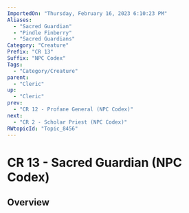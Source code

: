 ```yaml
---
ImportedOn: "Thursday, February 16, 2023 6:10:23 PM"
Aliases:
  - "Sacred Guardian"
  - "Pindle Finberry"
  - "Sacred Guardians"
Category: "Creature"
Prefix: "CR 13"
Suffix: "NPC Codex"
Tags:
  - "Category/Creature"
parent:
  - "Cleric"
up:
  - "Cleric"
prev:
  - "CR 12 - Profane General (NPC Codex)"
next:
  - "CR 2 - Scholar Priest (NPC Codex)"
RWtopicId: "Topic_8456"
---
```

# CR 13 - Sacred Guardian (NPC Codex)
## Overview
